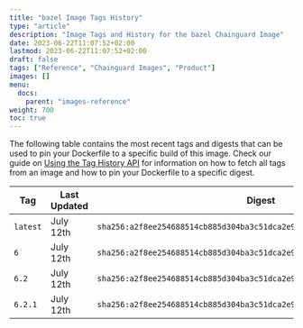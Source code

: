 ```yaml
---
title: "bazel Image Tags History"
type: "article"
description: "Image Tags and History for the bazel Chainguard Image"
date: 2023-06-22T11:07:52+02:00
lastmod: 2023-06-22T11:07:52+02:00
draft: false
tags: ["Reference", "Chainguard Images", "Product"]
images: []
menu:
  docs:
    parent: "images-reference"
weight: 700
toc: true
---
```


The following table contains the most recent tags and digests that can be used to pin your Dockerfile to a specific build of this image. Check our guide on [Using the Tag History API](/chainguard/chainguard-images/using-the-tag-history-api/) for information on how to fetch all tags from an image and how to pin your Dockerfile to a specific digest.

| Tag      | Last Updated | Digest                                                                    |
|----------|--------------|---------------------------------------------------------------------------|
| `latest` | July 12th    | `sha256:a2f8ee254688514cb885d304ba3c51dca2e936c38b9a1541a03ad47d0e459e93` |
| `6`      | July 12th    | `sha256:a2f8ee254688514cb885d304ba3c51dca2e936c38b9a1541a03ad47d0e459e93` |
| `6.2`    | July 12th    | `sha256:a2f8ee254688514cb885d304ba3c51dca2e936c38b9a1541a03ad47d0e459e93` |
| `6.2.1`  | July 12th    | `sha256:a2f8ee254688514cb885d304ba3c51dca2e936c38b9a1541a03ad47d0e459e93` |

